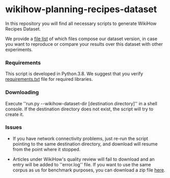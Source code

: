 # wikihow-planning-recipes-dataset

In this repository you will find all necessary scripts to generate WikiHow Recipes Dataset.

We provide a [file list](./wikihow-recipes-url.txt) of which files compose our dataset version, in case you want to reproduce or compare your results over this dataset with other experiments.

### Requirements

This script is developed in Python.3.8. We suggest that you verify [requirements.txt](./requirements.txt) file for required libraries.

### Downloading

Execute ''run.py --wikihow-dataset-dir [destination directory]'' in a shell console. If the destination directory does not exist, the script will try to create it.

### Issues

* If you have network connectivity problems, just re-run the script pointing to the same destination directory, and download will resume from the point where it stopped.

* Articles under WikiHow's quality review will fail to download and an entry will be added to ''error.log'' file. If you want to use the same corpus as us for benchmark purposes, you can download a zip file [here](./wikihow-planning-recipes-data.zip).
